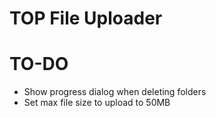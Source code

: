 # TOP File Uploader

# TO-DO

- Show progress dialog when deleting folders
- Set max file size to upload to 50MB
